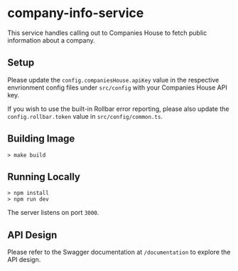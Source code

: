 # company-info-service

This service handles calling out to Companies House to fetch public information about a company.

## Setup

Please update the `config.companiesHouse.apiKey` value in the respective envrionment config files under `src/config` with your Companies House API key.

If you wish to use the built-in Rollbar error reporting, please also update the `config.rollbar.token` value in `src/config/common.ts`.

## Building Image

```
> make build
```

## Running Locally

```
> npm install
> npm run dev
```

The server listens on port `3000`.

## API Design

Please refer to the Swagger documentation at `/documentation` to explore the API design.